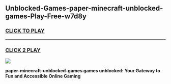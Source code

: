 
## Unblocked-Games-paper-minecraft-unblocked-games-Play-Free-w7d8y
<h3>
<a href="https://premium76.site?title=paper-minecraft-unblocked-games&ref=23A">CLICK TO PLAY</a></h3>
<hr>

<h3>
<a href="https://premium76.site?title=paper-minecraft-unblocked-games&ref=23A">CLICK 2 PLAY</a>
  
</h3>

<a href="https://premium76.site?title=paper-minecraft-unblocked-games&ref=23A"><img src="https://clearcache.store/games.png"></a>


**paper-minecraft-unblocked-games games unblocked: Your Gateway to Fun and Accessible Online Gaming**
